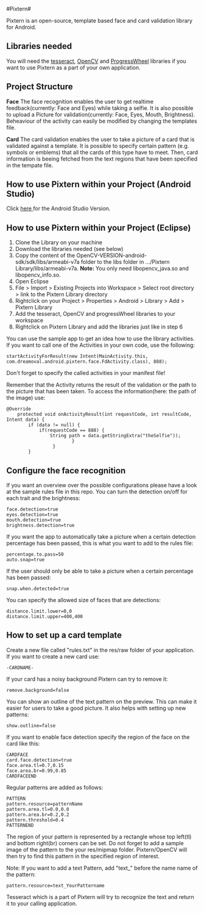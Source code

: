 #Pixtern#


Pixtern is an open-source, template based face and card validation library for Android.



Libraries needed
-------------
You will need the [tesseract](https://code.google.com/p/tesseract-ocr/), [OpenCV](http://sourceforge.net/projects/opencvlibrary/files/opencv-android/3.0.0/OpenCV-3.0.0-android-sdk-1.zip/download) and [ProgressWheel](https://github.com/Todd-Davies/ProgressWheel) libraries if you want to use Pixtern as a part of your own application.

Project Structure
-------------
**Face**
The face recognition enables the user to get realtime feedback(currently: Face and Eyes) while taking a selfie. It is also possible to upload a Picture for validation(currently: Face, Eyes, Mouth, Brightness). Beheaviour of the activity can easily be modified by changing the templates file.

**Card**
The card validation enables the user to take a picture of a card that is validated against a template. It is possible to specify certain pattern (e.g. symbols or emblems) that all the cards of this type have to meet. Then, card information is beeing fetched from the text regions that have been specified in the tempate file.


How to use Pixtern within your Project (Android Studio)
-------------
Click [here ](https://bitbucket.org/F4b1/pixternonstudio/overview)for the Android Studio Version.

How to use Pixtern within your Project (Eclipse)
-------------

1. Clone the Library on your machine
2. Download the libraries needed (see below)
3. Copy the content of the OpenCV-VERSION-android-sdk/sdk/libs/armeabi-v7a folder to the libs folder in .../Pixtern Library/libs/armeabi-v7a. **Note:** You only need libopencv_java.so and libopencv_info.so.
4. Open Eclipse
5. File > Import > Existing Projects into Workspace > Select root directory > link to the Pixtern Library directory
6. Rightclick on your Project > Properties > Android > Library > Add > Pixtern Library
7. Add the tesseract, OpenCV and progressWheel libraries to your workspace 
8. Rightclick on Pixtern Library and add the libraries just like in step 6


You can use the sample app to get an idea how to use the library activities. If you want to call one of the Activities in your own code, use the following: 
```
startActivityForResult(new Intent(MainActivity.this, com.dreamoval.android.pixtern.face.FdActivity.class), 888);	
```

Don't forget to specify the called activities in your manifest file!

Remember that the Activity returns the result of the validation or the path to the picture that has been taken. To access the information(here: the path of the image) use:

```
@Override
	protected void onActivityResult(int requestCode, int resultCode, Intent data) {
		if (data != null) {
			if(requestCode == 888) {
				String path = data.getStringExtra("theSelfie"));
                        }
                 }
        }   
```

Configure the face recognition
-------------
If you want an overview over the possible configurations please have a look at the sample rules file in this repo.
You can turn the detection on/off for each trait and the brightness:
```
face.detection=true
eyes.detection=true
mouth.detection=true
brightness.detection=true
```
If you want the app to automatically take a picture when a certain detection percentage has been passed, this is what you want to add to the rules file:
```
percentage.to.pass=50
auto.snap=true
```
If the user should only be able to take a picture when a certain percentage has been passed:
```
snap.when.detected=true
```
You can specify the allowed size of faces that are detections:
```
distance.limit.lower=0,0
distance.limit.upper=400,400
```
How to set up a card template
-------------

Create a new file called "rules.txt" in the res/raw folder of your application. If you want to create a new card use:
```
-CARDNAME-                                 
```
If your card has a noisy background Pixtern can try to remove it:
```
remove.background=false
```
You can show an outline of the text pattern on the preview. This can make it easier for users to take a good picture. It also helps with setting up new patterns:
```
show.outline=false
```

If you want to enable face detection specify the region of the face on the card like this:
```  
CARDFACE
card.face.detection=true
face.area.tl=0.7,0.15
face.area.br=0.99,0.85
CARDFACEEND                                
```
Regular patterns are added as follows:
```
PATTERN
pattern.resource=patternName
pattern.area.tl=0.0,0.0
pattern.area.br=0.2,0.2
pattern.threshold=0.4
PATTERNEND
```
The region of your pattern is represented by a rectangle whose top left(tl) and bottom right(br) corners can be set.
Do not forget to add a sample image of the pattern to the your res/mipmap folder. Pixtern/OpenCV will then try to find this pattern in the specified region of interest.

Note: If you want to add a text Pattern, add "text_" before the name name of the pattern:
```
pattern.resource=text_YourPattername
```

Tesseract which is a part of Pixtern will try to recognize the text and return it to your calling application.